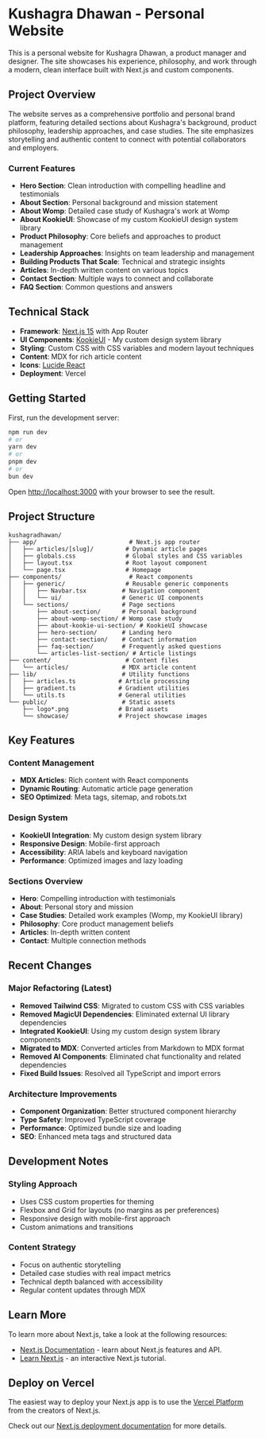 # Kushagra Dhawan - Personal Website

This is a personal website for Kushagra Dhawan, a product manager and designer. The site showcases his experience, philosophy, and work through a modern, clean interface built with Next.js and custom components.

## Project Overview

The website serves as a comprehensive portfolio and personal brand platform, featuring detailed sections about Kushagra's background, product philosophy, leadership approaches, and case studies. The site emphasizes storytelling and authentic content to connect with potential collaborators and employers.

### Current Features

- **Hero Section**: Clean introduction with compelling headline and testimonials
- **About Section**: Personal background and mission statement
- **About Womp**: Detailed case study of Kushagra's work at Womp
- **About KookieUI**: Showcase of my custom KookieUI design system library
- **Product Philosophy**: Core beliefs and approaches to product management
- **Leadership Approaches**: Insights on team leadership and management
- **Building Products That Scale**: Technical and strategic insights
- **Articles**: In-depth written content on various topics
- **Contact Section**: Multiple ways to connect and collaborate
- **FAQ Section**: Common questions and answers

## Technical Stack

- **Framework**: [Next.js 15](https://nextjs.org) with App Router
- **UI Components**: [KookieUI](https://kushagradhawan.com/kookie-ui) - My custom design system library
- **Styling**: Custom CSS with CSS variables and modern layout techniques
- **Content**: MDX for rich article content
- **Icons**: [Lucide React](https://lucide.dev)
- **Deployment**: Vercel

## Getting Started

First, run the development server:

```bash
npm run dev
# or
yarn dev
# or
pnpm dev
# or
bun dev
```

Open [http://localhost:3000](http://localhost:3000) with your browser to see the result.

## Project Structure

```
kushagradhawan/
├── app/                          # Next.js app router
│   ├── articles/[slug]/         # Dynamic article pages
│   ├── globals.css              # Global styles and CSS variables
│   ├── layout.tsx               # Root layout component
│   └── page.tsx                 # Homepage
├── components/                   # React components
│   ├── generic/                 # Reusable generic components
│   │   ├── Navbar.tsx          # Navigation component
│   │   └── ui/                 # Generic UI components
│   └── sections/               # Page sections
│       ├── about-section/      # Personal background
│       ├── about-womp-section/ # Womp case study
│       ├── about-kookie-ui-section/ # KookieUI showcase
│       ├── hero-section/       # Landing hero
│       ├── contact-section/    # Contact information
│       ├── faq-section/        # Frequently asked questions
│       └── articles-list-section/ # Article listings
├── content/                     # Content files
│   └── articles/               # MDX article content
├── lib/                        # Utility functions
│   ├── articles.ts            # Article processing
│   ├── gradient.ts            # Gradient utilities
│   └── utils.ts               # General utilities
└── public/                     # Static assets
    ├── logo*.png              # Brand assets
    └── showcase/              # Project showcase images
```

## Key Features

### Content Management

- **MDX Articles**: Rich content with React components
- **Dynamic Routing**: Automatic article page generation
- **SEO Optimized**: Meta tags, sitemap, and robots.txt

### Design System

- **KookieUI Integration**: My custom design system library
- **Responsive Design**: Mobile-first approach
- **Accessibility**: ARIA labels and keyboard navigation
- **Performance**: Optimized images and lazy loading

### Sections Overview

- **Hero**: Compelling introduction with testimonials
- **About**: Personal story and mission
- **Case Studies**: Detailed work examples (Womp, my KookieUI library)
- **Philosophy**: Core product management beliefs
- **Articles**: In-depth written content
- **Contact**: Multiple connection methods

## Recent Changes

### Major Refactoring (Latest)

- **Removed Tailwind CSS**: Migrated to custom CSS with CSS variables
- **Removed MagicUI Dependencies**: Eliminated external UI library dependencies
- **Integrated KookieUI**: Using my custom design system library components
- **Migrated to MDX**: Converted articles from Markdown to MDX format
- **Removed AI Components**: Eliminated chat functionality and related dependencies
- **Fixed Build Issues**: Resolved all TypeScript and import errors

### Architecture Improvements

- **Component Organization**: Better structured component hierarchy
- **Type Safety**: Improved TypeScript coverage
- **Performance**: Optimized bundle size and loading
- **SEO**: Enhanced meta tags and structured data

## Development Notes

### Styling Approach

- Uses CSS custom properties for theming
- Flexbox and Grid for layouts (no margins as per preferences)
- Responsive design with mobile-first approach
- Custom animations and transitions

### Content Strategy

- Focus on authentic storytelling
- Detailed case studies with real impact metrics
- Technical depth balanced with accessibility
- Regular content updates through MDX

## Learn More

To learn more about Next.js, take a look at the following resources:

- [Next.js Documentation](https://nextjs.org/docs) - learn about Next.js features and API.
- [Learn Next.js](https://nextjs.org/learn) - an interactive Next.js tutorial.

## Deploy on Vercel

The easiest way to deploy your Next.js app is to use the [Vercel Platform](https://vercel.com/new?utm_medium=default-template&filter=next.js&utm_source=create-next-app&utm_campaign=create-next-app-readme) from the creators of Next.js.

Check out our [Next.js deployment documentation](https://nextjs.org/docs/app/building-your-application/deploying) for more details.
